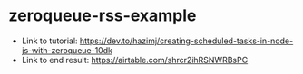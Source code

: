 # zeroqueue-rss-example

- Link to tutorial: https://dev.to/hazimj/creating-scheduled-tasks-in-node-js-with-zeroqueue-10dk
- Link to end result: https://airtable.com/shrcr2ihRSNWRBsPC
